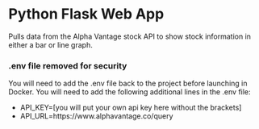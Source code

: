 # Python Flask Web App

Pulls data from the Alpha Vantage stock API to show stock information in either a bar or line graph.

### .env file removed for security
You will need to add the .env file back to the project before launching in Docker.
You will need to add the following additional lines in the .env file:
<ul>
  <li>API_KEY=[you will put your own api key here without the brackets]</li>
  <li>API_URL=https://www.alphavantage.co/query</li>
</ul>
